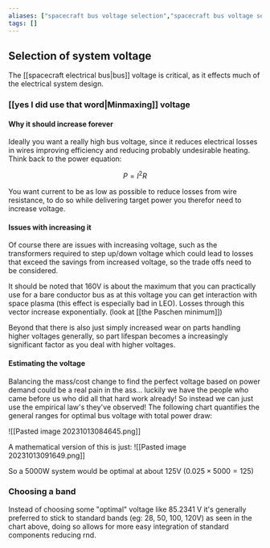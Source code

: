```yaml
---
aliases: ["spacecraft bus voltage selection","spacecraft bus voltage selection chart"]
tags: []
---
```


## Selection of system voltage

The [[spacecraft electrical bus|bus]] voltage is critical, as it effects much of the electrical system design. 

### [[yes I did use that word|Minmaxing]] voltage
 
#### Why it should increase forever
Ideally you want a really high bus voltage, since it reduces electrical losses in wires improving efficiency and reducing probably undesirable heating. Think back to the power equation:

$$ P = I^{2} R $$

You want current to be as low as possible to reduce losses from wire resistance, to do so while delivering target power you therefor need to increase voltage.

#### Issues with increasing it

Of course there are issues with increasing voltage, such as the transformers required to step up/down voltage which could lead to losses that exceed the savings from increased voltage, so the trade offs need to be considered. 

It should be noted that 160V is about the maximum that you can practically use for a bare conductor bus as at this voltage you can get interaction with space plasma (this effect is especially bad in LEO). Losses through this vector increase exponentially. (look at [[the Paschen minimum]])

Beyond that there is also just simply increased wear on parts handling higher voltages generally, so part lifespan becomes a increasingly significant factor as you deal with higher voltages.

#### Estimating the voltage

Balancing the mass/cost change to find the perfect voltage based on power demand could be a real pain in the ass... luckily we have the people who came before us who did all that hard work already! So instead we can just use the empirical law's they've observed! The following chart quantifies the general ranges for optimal bus voltage with total power draw:

![[Pasted image 20231013084645.png]]

A mathematical version of this is just:
![[Pasted image 20231013091649.png]]

So a 5000W system would be optimal at about 125V ($0.025\times5000=125$)

### Choosing a band

Instead of choosing some "optimal" voltage like 85.2341 V it's generally preferred to stick to standard bands (eg: 28, 50, 100, 120V) as seen in the chart above, doing so allows for more easy integration of standard components reducing rnd.



